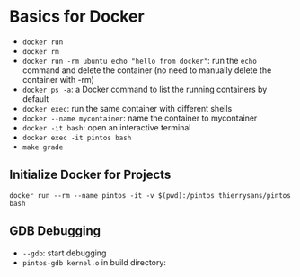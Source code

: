 # Basics for Docker

- `docker run`
- `docker rm`
- `docker run -rm ubuntu echo "hello from docker"`: run the `echo` command and delete the container (no need to manually delete the container with -rm)
- `docker ps -a`: a Docker command to list the running containers by default
- `docker exec`: run the same container with different shells
- `docker --name mycontainer`: name the container to mycontainer
- `docker -it bash`: open an interactive terminal 
- `docker exec -it pintos bash`
- `make grade`

## Initialize Docker for Projects

`docker run --rm --name pintos -it -v $(pwd):/pintos thierrysans/pintos bash`

## GDB Debugging

- `--gdb`: start debugging
- `pintos-gdb kernel.o` in build directory:
